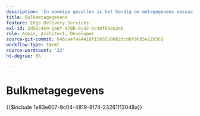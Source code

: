 ```yaml
---
description: 'In sommige gevallen is het handig om metagegevens massaal toe te passen op een website. Veelvoorkomende gebruiksgevallen zijn:'
title: Bulkmetagegevens
feature: Edge Delivery Services
exl-id: 2d56c4e9-1a0f-470b-8c42-bc48f61ea3eb
role: Admin, Architect, Developer
source-git-commit: 646ca4f4a441bf1565558002dcd6f96d3e228563
workflow-type: tm+mt
source-wordcount: '22'
ht-degree: 0%

---
```


# Bulkmetagegevens

{{$include 1e83e607-9c04-4819-8f74-23261f13048a}}

